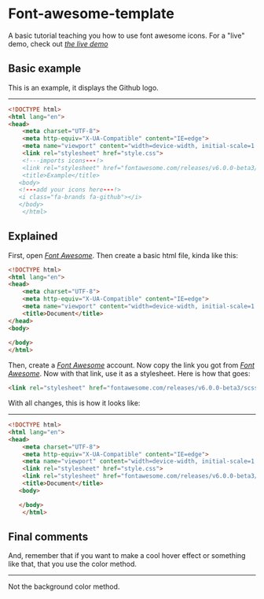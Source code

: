 # Font-awesome-template
A basic tutorial teaching you how to use font awesome icons.
For a "live" demo, check out <em><a href="https://Font-awesome-live-demo.flameory.repl.co">the live demo<a></em>

## Basic example
This is an example, it displays the Github logo.
***
```html
<!DOCTYPE html>
<html lang="en">
<head>
    <meta charset="UTF-8">
    <meta http-equiv="X-UA-Compatible" content="IE=edge">
    <meta name="viewport" content="width=device-width, initial-scale=1.0">
    <link rel="stylesheet" href="style.css">
    <!---imports icons---!>
    <link rel="stylesheet" href="fontawesome.com/releases/v6.0.0-beta3/scss/solid.scss">
    <title>Example</title>
   <body>
   <!---add your icons here---!>
   <i class="fa-brands fa-github"></i>
   </body>
    </html>
```
## Explained
First, open *[Font Awesome](https://fontawesome.com)*. Then create a basic html file, kinda like this:

```html
<!DOCTYPE html>
<html lang="en">
<head>
    <meta charset="UTF-8">
    <meta http-equiv="X-UA-Compatible" content="IE=edge">
    <meta name="viewport" content="width=device-width, initial-scale=1.0">
    <title>Document</title>
</head>
<body>
    
</body>
</html>
```
Then, create a *[Font Awesome](https://fontawesome.com)* account. Now copy the link you got from *[Font Awesome](https://fontawesome.com)*.
Now with that link, use it as a stylesheet. Here is how that goes:
```html
<link rel="stylesheet" href="fontawesome.com/releases/v6.0.0-beta3/scss/solid.scss">
```
With all changes, this is how it looks like:
***
```html
<!DOCTYPE html>
<html lang="en">
<head>
    <meta charset="UTF-8">
    <meta http-equiv="X-UA-Compatible" content="IE=edge">
    <meta name="viewport" content="width=device-width, initial-scale=1.0">
    <link rel="stylesheet" href="style.css">
    <link rel="stylesheet" href="fontawesome.com/releases/v6.0.0-beta3/scss/solid.scss">
    <title>Document</title>
   <body>

   </body>
    </html>
```
## Final comments
And, remember that if you want to make a cool hover effect or something like that, that you use the color method.
***
Not the background color method.
